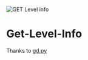 ![GET Level info](https://user-images.githubusercontent.com/92527725/151801424-98a7037c-b61d-4f4a-a625-e75ba9ad0da2.png)
# Get-Level-Info
Thanks to [gd.py](https://github.com/nekitdev/gd.py)
